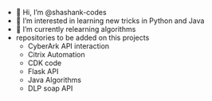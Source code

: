 - 👋 Hi, I’m @shashank-codes
- 👀 I’m interested in learning new tricks in Python and Java
- 🌱 I’m currently relearning algorithms 
- repositories to be added on this projects
  - CyberArk API interaction
  - Citrix Automation
  - CDK code
  - Flask API
  - Java Algorithms
  - DLP soap API


<!---
shashank-codes/shashank-codes is a ✨ special ✨ repository because its `README.md` (this file) appears on your GitHub profile.
You can click the Preview link to take a look at your changes.
--->
